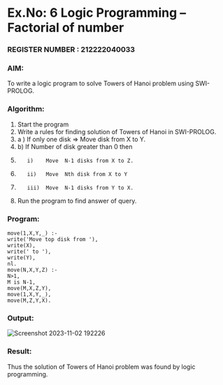 # Ex.No: 6   Logic Programming – Factorial of number                                                                              
### REGISTER NUMBER : 212222040033
### AIM: 
To  write  a logic program  to solve Towers of Hanoi problem  using SWI-PROLOG. 
### Algorithm:
1. Start the program
2.  Write a rules for finding solution of Towers of Hanoi in SWI-PROLOG.
3.  a )	If only one disk  => Move disk from X to Y.
4.  b)	If Number of disk greater than 0 then
5.        i)	Move  N-1 disks from X to Z.
6.        ii)	Move  Nth disk from X to Y
7.        iii)	Move  N-1 disks from Y to X.
8. Run the program  to find answer of  query.

### Program:
```
move(1,X,Y,_) :-
write('Move top disk from '),
write(X),
write(' to '),
write(Y),
nl.
move(N,X,Y,Z) :-
N>1,
M is N-1,
move(M,X,Z,Y),
move(1,X,Y,_),
move(M,Z,Y,X).
```


### Output:

![Screenshot 2023-11-02 192226](https://github.com/DhanalakshmiCSE/AI_Lab_2023-24/assets/119477832/4f6c1214-379b-47e7-ab74-33ddcfbf8ce3)


### Result:
Thus the solution of Towers of Hanoi problem was found by logic programming.
